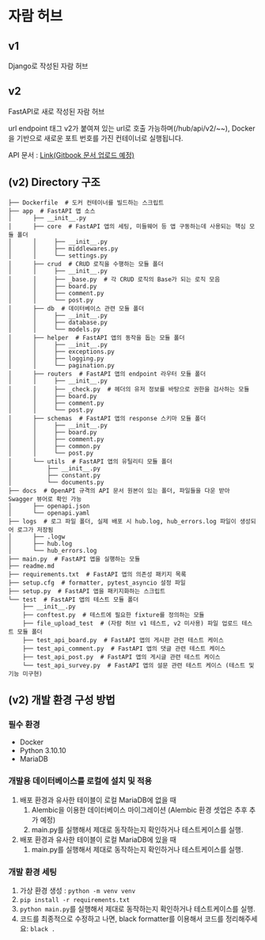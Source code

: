 # 자람 허브

## v1

Django로 작성된 자람 허브

## v2

FastAPI로 새로 작성된 자람 허브

url endpoint 태그 v2가 붙여져 있는 url로 호출 가능하며(/hub/api/v2/~~), Docker을 기반으로 새로운 포트 번호를 가진 컨테이너로 실행됩니다.

API 문서 : [Link(Gitbook 문서 업로드 예정)]()

## (v2) Directory 구조

```
├── Dockerfile  # 도커 컨테이너를 빌드하는 스크립트
├── app  # FastAPI 앱 소스
│      ├── __init__.py
│      ├── core  # FastAPI 앱의 세팅, 미들웨어 등 앱 구동하는데 사용되는 핵심 모듈 폴더
│      │     ├── __init__.py
│      │     ├── middlewares.py
│      │     └── settings.py
│      ├── crud  # CRUD 로직을 수행하는 모듈 폴더
│      │     ├── __init__.py
│      │     ├── _base.py  # 각 CRUD 로직의 Base가 되는 로직 모음
│      │     ├── board.py
│      │     ├── comment.py
│      │     └── post.py
│      ├── db  # 데이터베이스 관련 모듈 폴더
│      │     ├── __init__.py
│      │     ├── database.py
│      │     └── models.py
│      ├── helper  # FastAPI 앱의 동작을 돕는 모듈 폴더
│      │     ├── __init__.py
│      │     ├── exceptions.py
│      │     ├── logging.py
│      │     └── pagination.py
│      ├── routers  # FastAPI 앱의 endpoint 라우터 모듈 폴더
│      │     ├── __init__.py
│      │     ├── _check.py  # 헤더의 유저 정보를 바탕으로 권한을 검사하는 모듈
│      │     ├── board.py
│      │     ├── comment.py
│      │     └── post.py
│      ├── schemas  # FastAPI 앱의 response 스키마 모듈 폴더
│      │     ├── __init__.py
│      │     ├── board.py
│      │     ├── comment.py
│      │     ├── common.py
│      │     └── post.py
│      └── utils  # FastAPI 앱의 유틸리티 모듈 폴더
│          ├── __init__.py
│          ├── constant.py
│          └── documents.py
├── docs  # OpenAPI 규격의 API 문서 원본이 있는 폴더, 파일들을 다운 받아 Swagger 뷰어로 확인 가능
│      ├── openapi.json
│      └── openapi.yaml
├── logs  # 로그 파일 폴더, 실제 배포 시 hub.log, hub_errors.log 파일이 생성되어 로그가 저장됨
│      ├── .logw
│      ├── hub.log
│      └── hub_errors.log
├── main.py  # FastAPI 앱을 실행하는 모듈
├── readme.md
├── requirements.txt  # FastAPI 앱의 의존성 패키지 목록
├── setup.cfg  # formatter, pytest_asyncio 설정 파일
├── setup.py  # FastAPI 앱을 패키지화하는 스크립트
└── test  # FastAPI 앱의 테스트 모듈 폴더
    ├── __init__.py
    ├── conftest.py  # 테스트에 필요한 fixture를 정의하는 모듈
    ├── file_upload_test  # (자람 허브 v1 테스트, v2 미사용) 파일 업로드 테스트 모듈 폴더
    ├── test_api_board.py  # FastAPI 앱의 게시판 관련 테스트 케이스
    ├── test_api_comment.py  # FastAPI 앱의 댓글 관련 테스트 케이스
    ├── test_api_post.py  # FastAPI 앱의 게시글 관련 테스트 케이스
    └── test_api_survey.py  # FastAPI 앱의 설문 관련 테스트 케이스 (테스트 및 기능 미구현)
```

## (v2) 개발 환경 구성 방법

### 필수 환경
- Docker
- Python 3.10.10
- MariaDB

### 개발용 데이터베이스를 로컬에 설치 및 적용
1. 배포 환경과 유사한 테이블이 로컬 MariaDB에 없을 때
   1. Alembic을 이용한 데이터베이스 마이그레이션 (Alembic 환경 셋업은 추후 추가 예정)
   2. main.py를 실행해서 제대로 동작하는지 확인하거나 테스트케이스를 실행.
2. 배포 환경과 유사한 테이블이 로컬 MariaDB에 있을 때
   1. main.py를 실행해서 제대로 동작하는지 확인하거나 테스트케이스를 실행.

### 개발 환경 세팅
1. 가상 환경 생성 : `python -m venv venv`
2. `pip install -r requirements.txt`
3. `python main.py`를 실행해서 제대로 동작하는지 확인하거나 테스트케이스를 실행.
4. 코드를 최종적으로 수정하고 나면, black formatter를 이용해서 코드를 정리해주세요: `black .`
